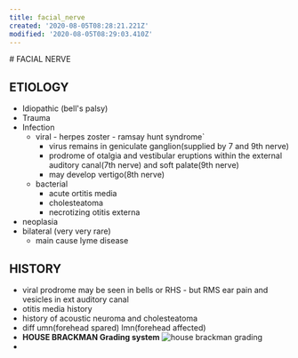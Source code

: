 ```yaml
---
title: facial_nerve
created: '2020-08-05T08:28:21.221Z'
modified: '2020-08-05T08:29:03.410Z'
---
```


<head>
<link href="~/style.css" rel="stylesheet">
</head>
# FACIAL NERVE 

## ETIOLOGY

* Idiopathic (bell's palsy)
* Trauma
* Infection
  * viral - herpes zoster - ramsay hunt syndrome`
    - virus remains in geniculate ganglion(supplied by 7 and 9th nerve)
    - prodrome of otalgia and vestibular eruptions within the external auditory canal(7th nerve) and soft palate(9th nerve)
    - may develop vertigo(8th nerve) 
  * bacterial
    - acute ortitis media 
    - cholesteatoma
    - necrotizing otitis externa
* neoplasia
* bilateral (very very rare)
  - main cause lyme disease

## HISTORY

- viral prodrome may be seen in bells or RHS - but RMS ear pain and vesicles in ext auditory canal
- otitis media history 
- history of acoustic neuroma and cholesteatoma
- diff umn(forehead spared) lmn(forehead affected)
- **HOUSE BRACKMAN Grading system**
![house brackman grading](./facial_nerve_house_brackamn.png)
-  
